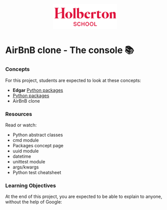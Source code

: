 <h1 align="center" >
<br>
    <img src="https://github.com/DAlons27/AirBnb_clone/blob/main/Holberton.png" height="50%" width="40%">
</h1>

<h2 align="center">

# AirBnB clone - The console 📚

### Concepts
For this project, students are expected to look at these concepts:

* **Edgar** [Python packages](https://intranet.hbtn.io/concepts/66)
* <a href="/concepts/66">Python packages</a>
* AirBnB clone   
 
### Resources
Read or watch:
    
* Python abstract classes
* cmd module
* Packages concept page
* uuid module
* datetime
* unittest module
* args/kwargs
* Python test cheatsheet

### Learning Objectives
At the end of this project, you are expected to be able to explain to anyone, without the help of Google:
